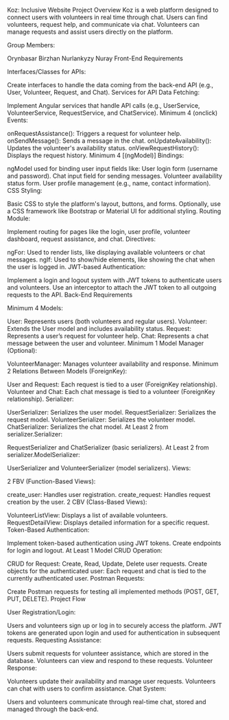 Koz: Inclusive Website Project Overview Koz is a web platform designed to connect users with volunteers in real time through chat. Users can find volunteers, request help, and communicate via chat. Volunteers can manage requests and assist users directly on the platform.

Group Members:

Orynbasar Birzhan
Nurlankyzy Nuray
Front-End Requirements

Interfaces/Classes for APIs:

Create interfaces to handle the data coming from the back-end API (e.g., User, Volunteer, Request, and Chat).
Services for API Data Fetching:

Implement Angular services that handle API calls (e.g., UserService, VolunteerService, RequestService, and ChatService).
Minimum 4 (onclick) Events:

onRequestAssistance(): Triggers a request for volunteer help.
onSendMessage(): Sends a message in the chat.
onUpdateAvailability(): Updates the volunteer's availability status.
onViewRequestHistory(): Displays the request history.
Minimum 4 [(ngModel)] Bindings:

ngModel used for binding user input fields like:
User login form (username and password).
Chat input field for sending messages.
Volunteer availability status form.
User profile management (e.g., name, contact information).
CSS Styling:

Basic CSS to style the platform's layout, buttons, and forms. Optionally, use a CSS framework like Bootstrap or Material UI for additional styling.
Routing Module:

Implement routing for pages like the login, user profile, volunteer dashboard, request assistance, and chat.
Directives:

ngFor: Used to render lists, like displaying available volunteers or chat messages.
ngIf: Used to show/hide elements, like showing the chat when the user is logged in.
JWT-based Authentication:

Implement a login and logout system with JWT tokens to authenticate users and volunteers.
Use an interceptor to attach the JWT token to all outgoing requests to the API.
Back-End Requirements

Minimum 4 Models:

User: Represents users (both volunteers and regular users).
Volunteer: Extends the User model and includes availability status.
Request: Represents a user’s request for volunteer help.
Chat: Represents a chat message between the user and volunteer.
Minimum 1 Model Manager (Optional):

VolunteerManager: Manages volunteer availability and response.
Minimum 2 Relations Between Models (ForeignKey):

User and Request: Each request is tied to a user (ForeignKey relationship).
Volunteer and Chat: Each chat message is tied to a volunteer (ForeignKey relationship).
Serializer:

UserSerializer: Serializes the user model.
RequestSerializer: Serializes the request model.
VolunteerSerializer: Serializes the volunteer model.
ChatSerializer: Serializes the chat model.
At Least 2 from serializer.Serializer:

RequestSerializer and ChatSerializer (basic serializers).
At Least 2 from serializer.ModelSerializer:

UserSerializer and VolunteerSerializer (model serializers).
Views:

2 FBV (Function-Based Views):

create_user: Handles user registration.
create_request: Handles request creation by the user.
2 CBV (Class-Based Views):

VolunteerListView: Displays a list of available volunteers.
RequestDetailView: Displays detailed information for a specific request.
Token-Based Authentication:

Implement token-based authentication using JWT tokens. Create endpoints for login and logout.
At Least 1 Model CRUD Operation:

CRUD for Request: Create, Read, Update, Delete user requests.
Create objects for the authenticated user: Each request and chat is tied to the currently authenticated user.
Postman Requests:

Create Postman requests for testing all implemented methods (POST, GET, PUT, DELETE).
Project Flow

User Registration/Login:

Users and volunteers sign up or log in to securely access the platform.
JWT tokens are generated upon login and used for authentication in subsequent requests.
Requesting Assistance:

Users submit requests for volunteer assistance, which are stored in the database.
Volunteers can view and respond to these requests.
Volunteer Response:

Volunteers update their availability and manage user requests.
Volunteers can chat with users to confirm assistance.
Chat System:

Users and volunteers communicate through real-time chat, stored and managed through the back-end.